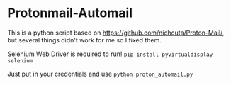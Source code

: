 # Protonmail-Automail
This is a python script based on https://github.com/nichcuta/Proton-Mail/, but several things didn't work for me so I fixed them.

Selenium Web Driver is required to run! `pip install pyvirtualdisplay selenium`

Just put in your credentials and use `python proton_automail.py`
